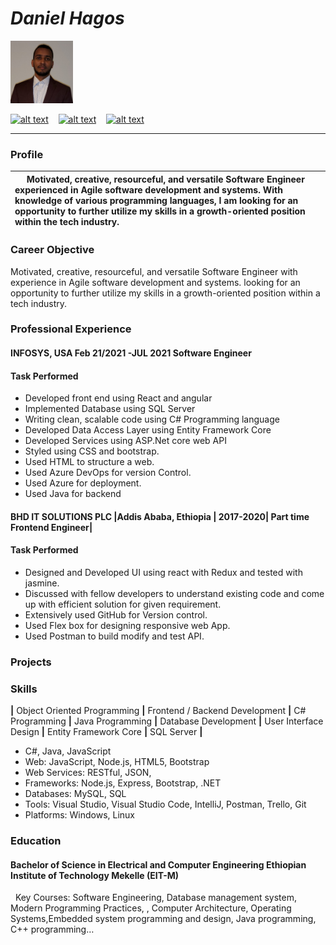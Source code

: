 
# *Daniel Hagos*
  
<kbd>
<img src="./daniel.jpg" width="100" height="100">
  </kbd>


[![alt text][1]][2] &nbsp;&nbsp; [![alt text][3]][4] &nbsp;&nbsp; [![alt text][5]][6]
___
### **Profile**

| &nbsp;&nbsp;&nbsp;&nbsp;&nbsp;Motivated, creative, resourceful, and versatile Software Engineer experienced in Agile software development and systems. With knowledge of various programming languages, I am looking for an opportunity to further utilize my skills in a growth-oriented position within the tech industry.
|:------|


### Career Objective
Motivated, creative, resourceful, and versatile Software Engineer with experience in Agile software development and systems. looking for an opportunity to further utilize my skills in a growth-oriented position within a tech industry.

### Professional Experience
#### INFOSYS, USA Feb 21/2021 -JUL 2021  Software Engineer
#### Task Performed
* Developed front end using React and angular
* Implemented Database using SQL Server
* Writing clean, scalable code using C# Programming language
* Developed Data Access Layer using Entity Framework Core
* Developed Services using ASP.Net core web API
* Styled using CSS and bootstrap.
* Used HTML to structure a web.
* Used Azure DevOps for version Control.
* Used Azure for deployment.
* Used Java for backend
&nbsp;&nbsp;&nbsp;&nbsp;&nbsp;&nbsp;&nbsp;&nbsp;&nbsp;&nbsp;&nbsp;&nbsp;&nbsp;&nbsp;&nbsp;&nbsp;&nbsp;&nbsp;&nbsp;&nbsp;&nbsp;&nbsp;&nbsp;&nbsp;&nbsp;&nbsp;&nbsp;&nbsp;&nbsp;&nbsp;&nbsp;&nbsp;&nbsp;&nbsp;&nbsp;&nbsp;&nbsp;&nbsp;&nbsp;&nbsp;&nbsp;&nbsp;&nbsp;&nbsp;&nbsp;&nbsp;&nbsp;&nbsp;&nbsp;&nbsp;&nbsp;&nbsp;&nbsp;&nbsp;&nbsp;&nbsp;
#### BHD IT SOLUTIONS PLC |Addis Ababa, Ethiopia | 2017-2020| Part time Frontend Engineer|
#### Task Performed
* Designed and Developed UI using react with Redux and tested with jasmine.
* Discussed with fellow developers to understand existing code and come up with efficient solution for given requirement.
* Extensively used GitHub for Version control.
* Used Flex box for designing responsive web App.
* Used Postman to build modify and test API.
### Projects
### Skills
<strong>|</strong> Object Oriented Programming <strong>|</strong>  Frontend / Backend Development <strong>|</strong> C# Programming <strong>|</strong> Java Programming <strong>|</strong> Database Development <strong>|</strong> User Interface Design <strong>|</strong> Entity Framework Core <strong>|</strong>     SQL Server <strong>|</strong>
* C#, Java, JavaScript
* Web: JavaScript, Node.js, HTML5, Bootstrap
* Web Services: RESTful, JSON,
* Frameworks: Node.js, Express, Bootstrap, .NET
* Databases: MySQL, SQL
* Tools: Visual Studio, Visual Studio Code, IntelliJ, Postman, Trello, Git
* Platforms: Windows, Linux
### Education
#### Bachelor of Science in Electrical and Computer Engineering Ethiopian Institute of Technology Mekelle (EIT-M)

&nbsp;&nbsp;Key Courses: Software Engineering, Database management system, Modern Programming Practices, , Computer Architecture, Operating Systems,Embedded system programming and design, Java programming, C++ programming…


[1]: https://img.shields.io/badge/linkedin-%230077B5.svg?&style=for-the-badge&logo=linkedin&logoColor=white
[2]: https://www.linkedin.com/in/dannyhagos/
[3]: https://img.shields.io/badge/medium-%2312100E.svg?&style=for-the-badge&logo=medium&logoColor=white
[4]: https://medium.com/@dannyzsea
[5]: https://img.shields.io/badge/GitHub-%2312100E.svg?&style=for-the-badge&logo=Github&logoColor=white
[6]: https://github.com/dannyzsea
[7]: https://media-exp1.licdn.com/dms/image/C4D03AQGGN-A_H5gm4A/profile-displayphoto-shrink_800_800/0/1625596456837?e=1635984000&v=beta&t=NJRRbu6oAqCdBmylzvqMH2gT0EmfaCgvs_lQjgPsEgI
